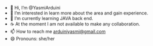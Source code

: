 - 👋 Hi, I’m @YasmiArduini
- 👀 I’m interested in learn more about the area and gain experience.
- 🌱 I’m currently learning JAVA back end.
- ☕️ At the moment I am not available to make any collaboration. 
- 📫 How to reach me arduiniyasmi@gmail.com
- 😄 Pronouns: she/her


<!---
YasmiArduini/YasmiArduini is a ✨ special ✨ repository because its `README.md` (this file) appears on your GitHub profile.
You can click the Preview link to take a look at your changes.
--->
